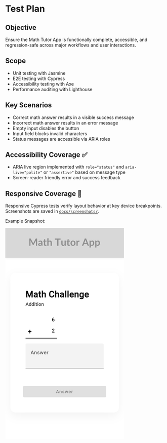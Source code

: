 # Test Plan

## Objective

Ensure the Math Tutor App is functionally complete, accessible, and regression-safe across major workflows and user interactions.

## Scope

- Unit testing with Jasmine
- E2E testing with Cypress
- Accessibility testing with Axe
- Performance auditing with Lighthouse

## Key Scenarios

- Correct math answer results in a visible success message
- Incorrect math answer results in an error message
- Empty input disables the button
- Input field blocks invalid characters
- Status messages are accessible via ARIA roles

## Accessibility Coverage ✅

- ARIA live region implemented with `role="status"` and `aria-live="polite"` or `"assertive"` based on message type
- Screen-reader friendly error and success feedback

## Responsive Coverage 📱

Responsive Cypress tests verify layout behavior at key device breakpoints. Screenshots are saved in [`docs/screenshots/`](./screenshots).

Example Snapshot:

![Mobile Small](./screenshots/rwd-mobile-small.png)